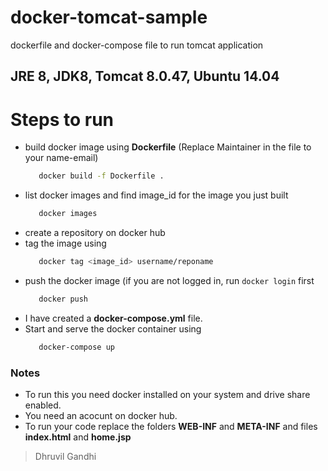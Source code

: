 # docker-tomcat-sample
dockerfile and docker-compose file to run tomcat application

## JRE 8, JDK8, Tomcat 8.0.47, Ubuntu 14.04

# Steps to run

  - build docker image using **Dockerfile** (Replace Maintainer in the file to your name-email)
    ```sh
       docker build -f Dockerfile .
    ```
  - list docker images and find image_id for the image you just built
    ```sh
       docker images
    ```
  - create a repository on docker hub
  - tag the image using
    ```sh
       docker tag <image_id> username/reponame
    ```
  - push the docker image (if you are not logged in, run ```docker login``` first
    ```sh
       docker push
    ```
  - I have created a **docker-compose.yml** file.
  - Start and serve the docker container using
    ```sh
       docker-compose up
    ```



### Notes
 - To run this you need docker installed on your system and drive share enabled.
 - You need an acocunt on docker hub.
 - To run your code replace the folders **WEB-INF** and **META-INF** and files **index.html** and **home.jsp**


 > Dhruvil Gandhi
